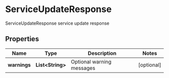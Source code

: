 

# ServiceUpdateResponse

ServiceUpdateResponse service update response

## Properties

Name | Type | Description | Notes
------------ | ------------- | ------------- | -------------
**warnings** | **List&lt;String&gt;** | Optional warning messages |  [optional]



